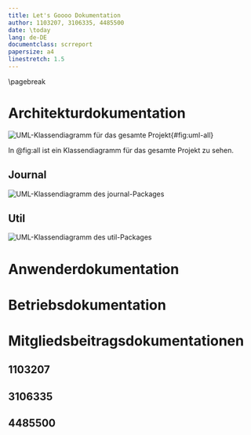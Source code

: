 ```yaml
---
title: Let's Goooo Dokumentation
author: 1103207, 3106335, 4485500
date: \today
lang: de-DE
documentclass: scrreport
papersize: a4
linestretch: 1.5
---
```


\pagebreak

# Architekturdokumentation

![UML-Klassendiagramm für das gesamte Projekt](img/plantuml/all.png){#fig:uml-all}

In @fig:all ist ein Klassendiagramm für das gesamte Projekt zu sehen.

## Journal
![UML-Klassendiagramm des `journal`-Packages](img/plantuml/pkg_journal.png)

## Util
![UML-Klassendiagramm des `util`-Packages](img/plantuml/pkg_util.png)

# Anwenderdokumentation

# Betriebsdokumentation

# Mitgliedsbeitragsdokumentationen

## 1103207

## 3106335

## 4485500
